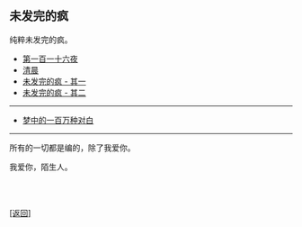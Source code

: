 ## 未发完的疯

纯粹未发完的疯。

- [第一百一十六夜](../../resources/proses/未发完的疯/第一百一十六夜/谈_第一百一十六夜.md)
- [清晨](../../resources/proses/未发完的疯/清晨.md)
- [未发完的疯 - 其一](../../resources/proses/未发完的疯/未发完的疯_其一.md)
- [未发完的疯 - 其二](../../resources/proses/未发完的疯/未发完的疯_其二.md)

------

- [梦中的一百万种对白](../../resources/proses/未发完的疯/梦中的一百万种对白.md)

------

所有的一切都是编的，除了我爱你。

我爱你，陌生人。

<br>

<br>

[[返回]](../../index.md)
